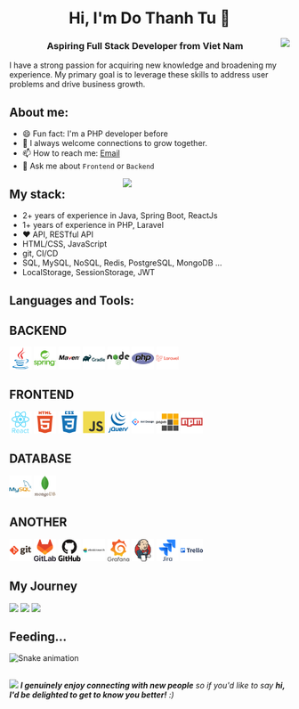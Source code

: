 <!--
**dothanhtu1804/dothanhtu1804** is a ✨ _special_ ✨ repository because its `README.md` (this file) appears on your GitHub profile.

Here are some ideas to get you started:

- 🔭 I’m currently working on ...
- 🌱 I’m currently learning ...
- 👯 I’m looking to collaborate on ...
- 🤔 I’m looking for help with ...
- 💬 Ask me about ...
- 📫 How to reach me: ...
- 😄 Pronouns: ...
- ⚡ Fun fact: ...
-->

<h1 align="center">Hi, I'm Do Thanh Tu 👋 </h1>
<img align="right" src="https://visitor-badge.laobi.icu/badge?page_id=taozhi8833998.taozhi883398&left_color=royalblue&right_color=black"  />
<h3 align="center">Aspiring Full Stack Developer from Viet Nam </h3>

I have a strong passion for acquiring new knowledge and broadening my experience. My primary goal is to leverage these skills to address user problems and drive business growth.

## About me:
- 😄 Fun fact: I'm a PHP developer before
- 🔭 I always welcome connections to grow together.
- 📫 How to reach me: [Email](dothanhtu.1804@gmail.com)
- 💬 Ask me about `Frontend` or `Backend`

<img align="right" src="https://octodex.github.com/images/welcometocat.png" width="300">

## My stack:
- 2+ years of experience in Java, Spring Boot, ReactJs
- 1+ years of experience in PHP, Laravel
- ❤️ API, RESTful API
- HTML/CSS, JavaScript
- git, CI/CD
- SQL, MySQL, NoSQL, Redis, PostgreSQL, MongoDB ...
- LocalStorage, SessionStorage, JWT

## Languages and Tools:
<div align="left">
    <h2>BACKEND</h2>
    <!-- java -->
    <img src="https://github.com/devicons/devicon/blob/master/icons/java/java-original.svg" alt="java" width="40" height="40"/>
    <!-- spring boot -->
    <img src="https://github.com/devicons/devicon/blob/master/icons/spring/spring-original-wordmark.svg" alt="spring" width="40" height="40"/>
    <!-- maven -->
    <img src="https://github.com/devicons/devicon/blob/master/icons/maven/maven-original-wordmark.svg" alt="spring" width="40" height="40"/> 
    <!-- gradle -->
    <img src="https://github.com/devicons/devicon/blob/master/icons/gradle/gradle-original-wordmark.svg" alt="spring" width="40" height="40"/>
    <!-- nodejs -->
    <img src="https://github.com/devicons/devicon/blob/master/icons/nodejs/nodejs-original-wordmark.svg" alt="spring" width="40" height="40"/>
    <!-- php -->
    <img src="https://github.com/devicons/devicon/blob/master/icons/php/php-original.svg" alt="spring" width="40" height="40"/> 
    <!-- laravel -->
    <img src="https://github.com/devicons/devicon/blob/master/icons/laravel/laravel-original-wordmark.svg" alt="spring" width="40" height="40"/> 
</div>
<div align="left">
    <h2>FRONTEND</h2>
    <!-- reactjs -->
    <img src="https://github.com/devicons/devicon/blob/master/icons/react/react-original-wordmark.svg" alt="spring" width="40" height="40"/> 
    <!-- html -->
    <img src="https://github.com/devicons/devicon/blob/master/icons/html5/html5-plain-wordmark.svg" alt="spring" width="40" height="40"/> 
    <!-- css -->
    <img src="https://github.com/devicons/devicon/blob/master/icons/css3/css3-plain-wordmark.svg" alt="spring" width="40" height="40"/> 
    <!-- javascript -->
    <img src="https://github.com/devicons/devicon/blob/master/icons/javascript/javascript-original.svg" alt="spring" width="40" height="40"/> 
    <!-- jquery -->
    <img src="https://github.com/devicons/devicon/blob/master/icons/jquery/jquery-plain-wordmark.svg" alt="spring" width="40" height="40"/> 
    <!-- ant design -->
    <img src="https://github.com/devicons/devicon/blob/master/icons/antdesign/antdesign-original-wordmark.svg" alt="spring" width="40" height="40"/> 
    <!-- pnpm -->
    <img src="https://github.com/devicons/devicon/blob/master/icons/pnpm/pnpm-original-wordmark.svg" alt="spring" width="40" height="40"/> 
    <!-- npm -->
    <img src="https://github.com/devicons/devicon/blob/master/icons/npm/npm-original-wordmark.svg" alt="spring" width="40" height="40"/> 
</div>
<div align="left">
    <h2>DATABASE</h2>
    <!-- mysql -->
    <img src="https://github.com/devicons/devicon/blob/master/icons/mysql/mysql-original-wordmark.svg" alt="spring" width="40" height="40"/> 
    <!-- mongodb -->
    <img src="https://github.com/devicons/devicon/blob/master/icons/mongodb/mongodb-original-wordmark.svg" alt="spring" width="40" height="40"/> 
</div>
<div align="left">
    <h2>ANOTHER</h2>
    <!-- git -->
    <img src="https://github.com/devicons/devicon/blob/master/icons/git/git-original-wordmark.svg" alt="git" width="40" height="40"/>
    <!-- gitLab-->
    <img src="https://github.com/devicons/devicon/blob/master/icons/gitlab/gitlab-original-wordmark.svg" alt="git" width="40" height="40"/>
    <!-- github -->
    <img src="https://github.com/devicons/devicon/blob/master/icons/github/github-original-wordmark.svg" alt="git" width="40" height="40"/>
    <!-- elasticsearch -->
    <img src="https://github.com/devicons/devicon/blob/master/icons/elasticsearch/elasticsearch-original-wordmark.svg" alt="git" width="40" height="40"/>
    <!-- grafana -->
    <img src="https://github.com/devicons/devicon/blob/master/icons/grafana/grafana-original-wordmark.svg" alt="git" width="40" height="40"/>
    <!-- jenkins -->
    <img src="https://github.com/devicons/devicon/blob/master/icons/jenkins/jenkins-original.svg" alt="git" width="40" height="40"/>
    <!-- jira -->
    <img src="https://github.com/devicons/devicon/blob/master/icons/jira/jira-original-wordmark.svg" alt="git" width="40" height="40"/>
    <!-- trello -->
    <img src="https://github.com/devicons/devicon/blob/master/icons/trello/trello-original-wordmark.svg" alt="git" width="40" height="40"/>
</div>


## My Journey
<div>
    <img width="440px" src="https://github-readme-stats.vercel.app/api?username=dothanhtu1804&show_icons=true">
    <img width="385px" src="https://github-readme-stats.anuraghazra1.vercel.app/api/top-langs/?username=dothanhtu1804&layout=compact" />
    <img src="https://github-readme-activity-graph.vercel.app/graph?username=dothanhtu1804&theme=github&bg_color=FFFEFE&color=2F80ED&radius=8">
</div>

## Feeding...
![Snake animation](https://raw.githubusercontent.com/dothanhtu1804/dothanhtu1804/output/github-contribution-grid-snake-dark.svg)


##
<img src="https://media.giphy.com/media/LnQjpWaON8nhr21vNW/giphy.gif" width="60"> <em><b>I genuinely enjoy connecting with new people</b> so if you'd like to say <b>hi, I'd be delighted to get to know you better!</b> :)</em>